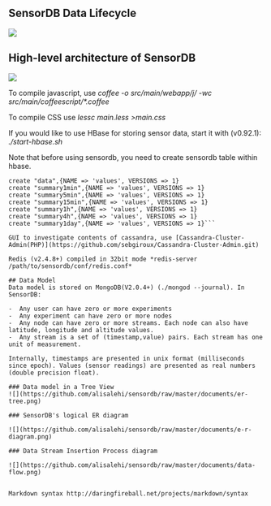 ## SensorDB Data Lifecycle
![](https://github.com/alisalehi/sensordb/raw/master/documents/data-lifecycle.png)

## High-level architecture of SensorDB
![](https://github.com/alisalehi/sensordb/raw/master/documents/big-picture.png)

To compile javascript, use _coffee -o src/main/webapp/j/ -wc src/main/coffeescript/*.coffee_

To compile CSS use *lessc main.less >main.css*

If you would like to use HBase for storing sensor data, start it with (v0.92.1):  *./start-hbase.sh*

Note that before using sensordb, you need to create sensordb table within hbase.

```./bin/hbase shell
create "data",{NAME => 'values', VERSIONS => 1}
create "summary1min",{NAME => 'values', VERSIONS => 1}
create "summary5min",{NAME => 'values', VERSIONS => 1}
create "summary15min",{NAME => 'values', VERSIONS => 1}
create "summary1h",{NAME => 'values', VERSIONS => 1}
create "summary4h",{NAME => 'values', VERSIONS => 1}
create "summary1day",{NAME => 'values', VERSIONS => 1}```

GUI to investigate contents of cassandra, use [Cassandra-Cluster-Admin(PHP)](https://github.com/sebgiroux/Cassandra-Cluster-Admin.git)

Redis (v2.4.8+) compiled in 32bit mode *redis-server /path/to/sensordb/conf/redis.conf*

## Data Model
Data model is stored on MongoDB(V2.0.4+) (./mongod --journal). In SensorDB:

-  Any user can have zero or more experiments
-  Any experiment can have zero or more nodes
-  Any node can have zero or more streams. Each node can also have latitude, longitude and altitude values.
-  Any stream is a set of (timestamp,value) pairs. Each stream has one unit of measurement.

Internally, timestamps are presented in unix format (milliseconds since epoch). Values (sensor readings) are presented as real numbers (double precision float).

### Data model in a Tree View
![](https://github.com/alisalehi/sensordb/raw/master/documents/er-tree.png)

### SensorDB's logical ER diagram

![](https://github.com/alisalehi/sensordb/raw/master/documents/e-r-diagram.png)

### Data Stream Insertion Process diagram

![](https://github.com/alisalehi/sensordb/raw/master/documents/data-flow.png)


Markdown syntax http://daringfireball.net/projects/markdown/syntax


